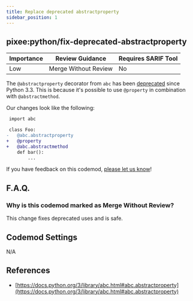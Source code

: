 ```yaml
---
title: Replace deprecated abstractproperty
sidebar_position: 1
---
```


## pixee:python/fix-deprecated-abstractproperty

| Importance | Review Guidance            | Requires SARIF Tool |
|------------|----------------------------|---------------------|
| Low       | Merge Without Review | No                  |

The `@abstractproperty` decorator from `abc` has been [deprecated](https://docs.python.org/3/library/abc.html#abc.abstractproperty) since Python 3.3. This is because it's possible to use `@property` in combination with `@abstractmethod`. 

Our changes look like the following:
```diff
 import abc

 class Foo:
-   @abc.abstractproperty
+   @property
+   @abc.abstractmethod
    def bar():
        ...
```

If you have feedback on this codemod, [please let us know](mailto:feedback@pixee.ai)!

## F.A.Q.

### Why is this codemod marked as Merge Without Review?

This change fixes deprecated uses and is safe.

## Codemod Settings

N/A

## References

* [https://docs.python.org/3/library/abc.html#abc.abstractproperty](https://docs.python.org/3/library/abc.html#abc.abstractproperty)
